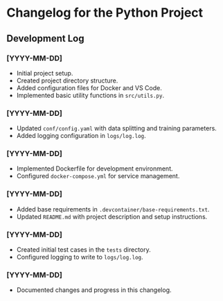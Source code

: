 # Changelog for the Python Project

## Development Log

### [YYYY-MM-DD]
- Initial project setup.
- Created project directory structure.
- Added configuration files for Docker and VS Code.
- Implemented basic utility functions in `src/utils.py`.

### [YYYY-MM-DD]
- Updated `conf/config.yaml` with data splitting and training parameters.
- Added logging configuration in `logs/log.log`.

### [YYYY-MM-DD]
- Implemented Dockerfile for development environment.
- Configured `docker-compose.yml` for service management.

### [YYYY-MM-DD]
- Added base requirements in `.devcontainer/base-requirements.txt`.
- Updated `README.md` with project description and setup instructions.

### [YYYY-MM-DD]
- Created initial test cases in the `tests` directory.
- Configured logging to write to `logs/log.log`.

### [YYYY-MM-DD]
- Documented changes and progress in this changelog.